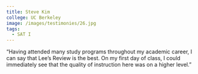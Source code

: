 ```yaml
---
title: Steve Kim
college: UC Berkeley
image: /images/testimonies/26.jpg
tags:
  - SAT I
---
```

“Having attended many study programs throughout my academic career, I can
          say that Lee’s Review is the best. On my first day of class, I could
          immediately see that the quality of instruction here was on a higher
          level.”